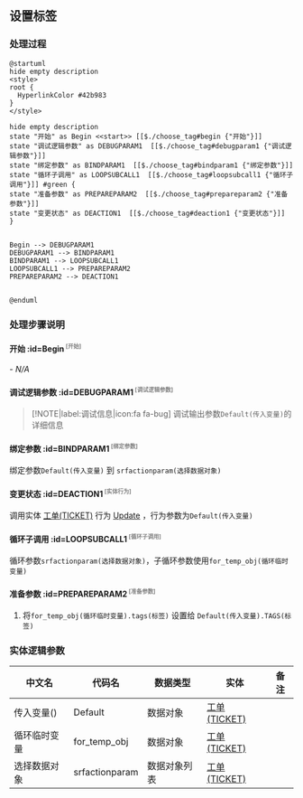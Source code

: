 ## 设置标签 <!-- {docsify-ignore-all} -->

   

### 处理过程

```plantuml
@startuml
hide empty description
<style>
root {
  HyperlinkColor #42b983
}
</style>

hide empty description
state "开始" as Begin <<start>> [[$./choose_tag#begin {"开始"}]]
state "调试逻辑参数" as DEBUGPARAM1  [[$./choose_tag#debugparam1 {"调试逻辑参数"}]]
state "绑定参数" as BINDPARAM1  [[$./choose_tag#bindparam1 {"绑定参数"}]]
state "循环子调用" as LOOPSUBCALL1  [[$./choose_tag#loopsubcall1 {"循环子调用"}]] #green {
state "准备参数" as PREPAREPARAM2  [[$./choose_tag#prepareparam2 {"准备参数"}]]
state "变更状态" as DEACTION1  [[$./choose_tag#deaction1 {"变更状态"}]]
}


Begin --> DEBUGPARAM1
DEBUGPARAM1 --> BINDPARAM1
BINDPARAM1 --> LOOPSUBCALL1
LOOPSUBCALL1 --> PREPAREPARAM2
PREPAREPARAM2 --> DEACTION1


@enduml
```


### 处理步骤说明

#### 开始 :id=Begin<sup class="footnote-symbol"> <font color=gray size=1>[开始]</font></sup>



*- N/A*
#### 调试逻辑参数 :id=DEBUGPARAM1<sup class="footnote-symbol"> <font color=gray size=1>[调试逻辑参数]</font></sup>



> [!NOTE|label:调试信息|icon:fa fa-bug]
> 调试输出参数`Default(传入变量)`的详细信息


#### 绑定参数 :id=BINDPARAM1<sup class="footnote-symbol"> <font color=gray size=1>[绑定参数]</font></sup>



绑定参数`Default(传入变量)` 到 `srfactionparam(选择数据对象)`
#### 变更状态 :id=DEACTION1<sup class="footnote-symbol"> <font color=gray size=1>[实体行为]</font></sup>



调用实体 [工单(TICKET)](module/ProdMgmt/Ticket.md) 行为 [Update](module/ProdMgmt/Ticket#行为) ，行为参数为`Default(传入变量)`

#### 循环子调用 :id=LOOPSUBCALL1<sup class="footnote-symbol"> <font color=gray size=1>[循环子调用]</font></sup>



循环参数`srfactionparam(选择数据对象)`，子循环参数使用`for_temp_obj(循环临时变量)`
#### 准备参数 :id=PREPAREPARAM2<sup class="footnote-symbol"> <font color=gray size=1>[准备参数]</font></sup>



1. 将`for_temp_obj(循环临时变量).tags(标签)` 设置给  `Default(传入变量).TAGS(标签)`



### 实体逻辑参数

|    中文名   |    代码名    |  数据类型    |  实体   |备注 |
| --------| --------| -------- | -------- | --------   |
|传入变量(<i class="fa fa-check"/></i>)|Default|数据对象|[工单(TICKET)](module/ProdMgmt/Ticket.md)||
|循环临时变量|for_temp_obj|数据对象|[工单(TICKET)](module/ProdMgmt/Ticket.md)||
|选择数据对象|srfactionparam|数据对象列表|[工单(TICKET)](module/ProdMgmt/Ticket.md)||
